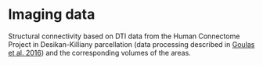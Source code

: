 # Imaging data

Structural connectivity based on DTI data from the Human Connectome Project in Desikan-Killiany parcellation (data processing described in [Goulas et al. 2016](https://doi.org/10.1101/068254)) and the corresponding volumes of the areas.
